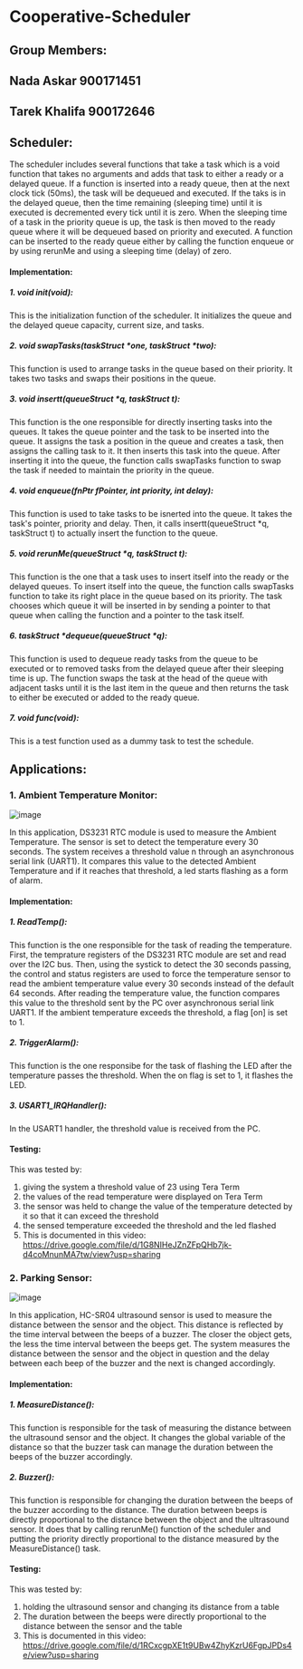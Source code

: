 # Cooperative-Scheduler
## Group Members:
## Nada Askar 900171451
## Tarek Khalifa 900172646
## Scheduler:
The scheduler includes several functions that take a task which is a void function that takes no arguments and adds that task to either a ready or a delayed queue. If a function is inserted into a ready queue, then at the next clock tick (50ms), the task will be dequeued and executed. If the taks is in the delayed queue, then the time remaining (sleeping time) until it is executed is decremented every tick until it is zero. When the sleeping time of a task in the priority queue is up, the task is then moved to the ready queue where it will be dequeued based on priority and executed. A function can be inserted to the ready queue either by calling the function enqueue or by using rerunMe and using a sleeping time (delay) of zero.
#### Implementation:
##### 1. void init(void):
This is the initialization function of the scheduler. It initializes the queue and the delayed queue capacity, current size, and tasks.
##### 2. void swapTasks(taskStruct *one, taskStruct *two):
This function is used to arrange tasks in the queue based on their priority. It takes two tasks and swaps their positions in the queue.
##### 3. void insertt(queueStruct *q, taskStruct t):
This function is the one responsible for directly inserting tasks into the queues. It takes the queue pointer and the task to be inserted into the queue. It assigns the task a position in the queue and creates a task, then assigns the calling task to it. It then inserts this task into the queue. After inserting it into the queue, the function calls swapTasks function to swap the task if needed to maintain the priority in the queue.
##### 4. void enqueue(fnPtr fPointer, int priority, int delay):
This function is used to take tasks to be isnerted into the queue. It takes the task's pointer, priority and delay. Then, it calls insertt(queueStruct *q, taskStruct t) to actually insert the function to the queue.
##### 5. void rerunMe(queueStruct *q, taskStruct t):
This function is the one that a task uses to insert itself into the ready or the delayed queues. To insert itself into the queue, the function calls swapTasks function to take its right place in the queue based on its priority. The task chooses which queue it will be inserted in by sending a pointer to that queue when calling the function and a pointer to the task itself.
##### 6. taskStruct *dequeue(queueStruct *q):
This function is used to dequeue ready tasks from the queue to be executed or to removed tasks from the delayed queue after their sleeping time is up. The function swaps the task at the head of the queue with adjacent tasks until it is the last item in the queue and then returns the task to either be executed or added to the ready queue.
##### 7. void func(void):
This is a test function used as a dummy task to test the schedule.

## Applications:
### 1. Ambient Temperature Monitor:
![image](https://user-images.githubusercontent.com/59120814/114321947-e4357e80-9b1d-11eb-9162-3b63274e43de.png)

In this application, DS3231 RTC module is used to measure the Ambient Temperature. The sensor is set to detect the temperature every 30 seconds. The system receives a threshold value n through an asynchronous serial link (UART1). It compares this value to the detected Ambient Temperature and if it reaches that threshold, a led starts flashing as a form of alarm.
#### Implementation:
##### 1. ReadTemp():
This function is the one responsible for the task of reading the temperature. First, the temprature registers of the DS3231 RTC module are set and read over the I2C bus. Then, using the systick to detect the 30 seconds passing, the control and status registers are used to force the temperature sensor to read the ambient temperature value every 30 seconds instead of the default 64 seconds. 
After reading the temperature value, the function compares this value to the threshold sent by the PC over asynchronous serial link UART1. If the ambient temperature exceeds the threshold, a flag [on] is set to 1.
##### 2. TriggerAlarm():
This function is the one responsibe for the task of flashing the LED after the temperature passes the threshold.
When the on flag is set to 1, it flashes the LED. 
##### 3. USART1_IRQHandler():
In the USART1 handler, the threshold value is received from the PC.
#### Testing:
This was tested by:
1. giving the system a threshold value of 23 using Tera Term
2. the values of the read temperature were displayed on Tera Term 
3. the sensor was held to change the value of the temperature detected by it so that it can exceed the threshold
4. the sensed temperature exceeded the threshold and the led flashed
5. This is documented in this video: https://drive.google.com/file/d/1G8NIHeJZnZFpQHb7jk-d4coMnunMA7tw/view?usp=sharing
### 2. Parking Sensor:
![image](https://user-images.githubusercontent.com/52736885/114328084-d989e200-9b3b-11eb-8e80-a889c56a465c.png)

In this application, HC-SR04 ultrasound sensor is used to measure the distance between the sensor and the object. This distance is reflected by the time interval between the beeps of a buzzer. The closer the object gets, the less the time interval between the beeps get. The system measures the distance between the sensor and the object in question and the delay between each beep of the buzzer and the next is changed accordingly.
#### Implementation:
##### 1. MeasureDistance():
This function is responsible for the task of measuring the distance between the ultrasound sensor and the object. It changes the global variable of the distance so that the buzzer task can manage the duration between the beeps of the buzzer accordingly.
##### 2. Buzzer():
This function is responsible for changing the duration between the beeps of the buzzer according to the distance. The duration between beeps is directly proportional to the distance between the object and the ultrasound sensor. It does that by calling rerunMe() function of the scheduler and putting the priority directly proportional to the distance measured by the MeasureDistance() task.
#### Testing:
This was tested by:
1. holding the ultrasound sensor and changing its distance from a table
2. The duration between the beeps were directly proportional to the distance between the sensor and the table
3. This is documented in this video: https://drive.google.com/file/d/1RCxcgpXE1t9UBw4ZhyKzrU6FgpJPDs4e/view?usp=sharing
